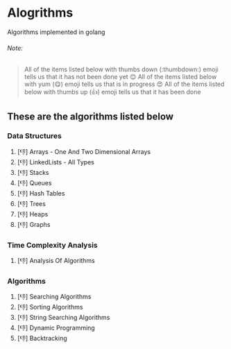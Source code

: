 # Alogrithms
Algorithms implemented in golang

###### Note:
>  All of the items listed below with thumbs down (:thumbdown:) emoji tells us that it has not been done yet :blush:
> All of the items listed below with yum (:yum:) emoji tells us that is in progress :heart_eyes:
> All of the items listed below with thumbs up (:thumbsup:) emoji tells us that it has been done

## These are the algorithms listed below

### Data Structures
   
   1. [:thumbsdown:] Arrays - One And Two Dimensional Arrays
   2. [:thumbsdown:] LinkedLists - All Types
   3. [:thumbsdown:] Stacks
   4. [:thumbsdown:] Queues
   5. [:thumbsdown:] Hash Tables
   6. [:thumbsdown:] Trees
   7. [:thumbsdown:] Heaps
   8. [:thumbsdown:] Graphs 

### Time Complexity Analysis
    
   1. [:thumbsdown:] Analysis Of Algorithms 
      
### Algorithms
   1. [:thumbsdown:] Searching Algorithms 
   2. [:thumbsdown:] Sorting Algorithms 
   3. [:thumbsdown:] String Searching Algorithms 
   4. [:thumbsdown:] Dynamic Programming 
   5. [:thumbsdown:] Backtracking
